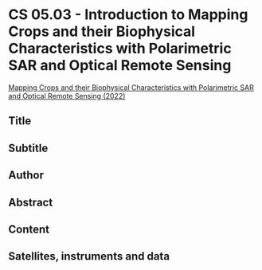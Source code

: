 # CS 05.03 - Introduction to Mapping Crops and their Biophysical Characteristics with Polarimetric SAR and Optical Remote Sensing
[Mapping Crops and their Biophysical Characteristics with Polarimetric SAR and Optical Remote Sensing (2022)](https://appliedsciences.nasa.gov/join-mission/training/english/arset-mapping-crops-and-their-biophysical-characteristics)


## Title

## Subtitle

## Author

## Abstract

## Content

## Satellites, instruments and data


